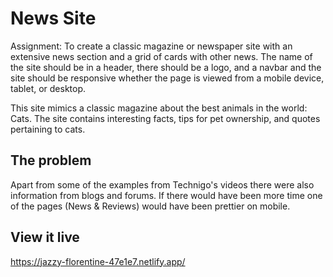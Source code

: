 # News Site

Assignment: To create a classic magazine or newspaper site with an extensive news section and a grid of cards with other news. The name of the site should be in a header, there should be a logo, and a navbar and the site should be responsive whether the page is viewed from a mobile device, tablet, or desktop. 

This site mimics a classic magazine about the best animals in the world: Cats. The site contains interesting facts, tips for pet ownership, and quotes pertaining to cats. 


## The problem

 Apart from some of the examples from Technigo's videos there were also information from blogs and forums. If there would have been more time one of the pages (News & Reviews) would have been prettier on mobile. 

## View it live
https://jazzy-florentine-47e1e7.netlify.app/
